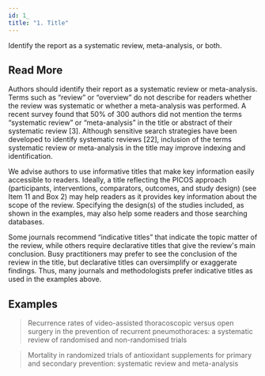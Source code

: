```yaml
---
id: 1_
title: "1. Title"
---
```

Identify the report as a systematic review, meta-analysis, or both.

## Read More

Authors should identify their report as a systematic review or meta-analysis. Terms such as “review” or “overview” do not describe for readers whether the review was systematic or whether a meta-analysis was performed. A recent survey found that 50% of 300 authors did not mention the terms “systematic review” or “meta-analysis” in the title or abstract of their systematic review [3]. Although sensitive search strategies have been developed to identify systematic reviews [22], inclusion of the terms systematic review or meta-analysis in the title may improve indexing and identification.

We advise authors to use informative titles that make key information easily accessible to readers. Ideally, a title reflecting the PICOS approach (participants, interventions, comparators, outcomes, and study design) (see Item 11 and Box 2) may help readers as it provides key information about the scope of the review. Specifying the design(s) of the studies included, as shown in the examples, may also help some readers and those searching databases.

Some journals recommend “indicative titles” that indicate the topic matter of the review, while others require declarative titles that give the review's main conclusion. Busy practitioners may prefer to see the conclusion of the review in the title, but declarative titles can oversimplify or exaggerate findings. Thus, many journals and methodologists prefer indicative titles as used in the examples above.

## Examples

> Recurrence rates of video-assisted thoracoscopic versus open surgery in the prevention of recurrent pneumothoraces: a systematic review of randomised and non-randomised trials

> Mortality in randomized trials of antioxidant supplements for primary and secondary prevention: systematic review and meta-analysis